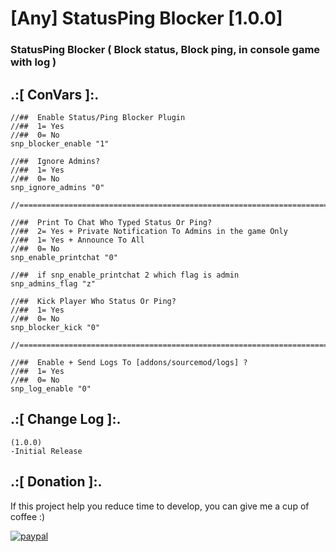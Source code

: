 # [Any] StatusPing Blocker [1.0.0]

### StatusPing Blocker ( Block status, Block ping, in console game with log )


## .:[ ConVars ]:.
 ```
//##  Enable Status/Ping Blocker Plugin
//##  1= Yes
//##  0= No
snp_blocker_enable "1"

//##  Ignore Admins?
//##  1= Yes
//##  0= No
snp_ignore_admins "0"

//==========================================================================================

//##  Print To Chat Who Typed Status Or Ping? 
//##  2= Yes + Private Notification To Admins in the game Only 
//##  1= Yes + Announce To All 
//##  0= No
snp_enable_printchat "0"

//##  if snp_enable_printchat 2 which flag is admin
snp_admins_flag "z"

//##  Kick Player Who Status Or Ping?
//##  1= Yes
//##  0= No
snp_blocker_kick "0"

//==========================================================================================

//##  Enable + Send Logs To [addons/sourcemod/logs] ?
//##  1= Yes
//##  0= No
snp_log_enable "0"
```


## .:[ Change Log ]:.
```
(1.0.0)
-Initial Release
```

## .:[ Donation ]:.

If this project help you reduce time to develop, you can give me a cup of coffee :)

[![paypal](https://www.paypalobjects.com/en_US/i/btn/btn_donateCC_LG.gif)](https://paypal.me/oQYh)
